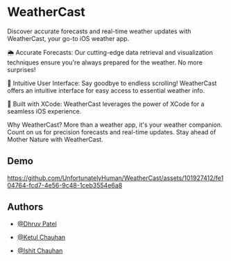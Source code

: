 
# WeatherCast


Discover accurate forecasts and real-time weather updates with WeatherCast, your go-to iOS weather app.

🌦 Accurate Forecasts: Our cutting-edge data retrieval and visualization techniques ensure you're always prepared for the weather. No more surprises!

📱 Intuitive User Interface: Say goodbye to endless scrolling! WeatherCast offers an intuitive interface for easy access to essential weather info.

🔨 Built with XCode: WeatherCast leverages the power of XCode for a seamless iOS experience.

Why WeatherCast? More than a weather app, it's your weather companion. Count on us for precision forecasts and real-time updates. Stay ahead of Mother Nature with WeatherCast.

## Demo


https://github.com/UnfortunatelyHuman/WeatherCast/assets/101927412/fe104764-fcd7-4e56-9c48-1ceb3554e6a8




## Authors
- [@Dhruv Patel](https://github.com/UnfortunatelyHuman)

- [@Ketul Chauhan](https://github.com/KetulChauhan-Fanshawe)

- [@Ishit Chauhan](https://github.com/IshitChauhan)

